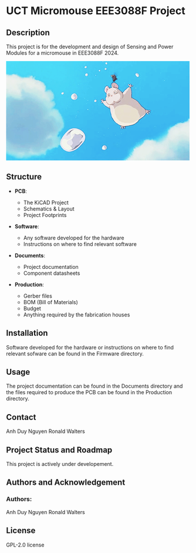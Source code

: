 # UCT Micromouse EEE3088F Project

## Description
This project is for the development and design of Sensing and Power Modules for a micromouse in EEE3088F 2024. 

![Micromouse GIF](Documentation/Other/Formatting/g5.gif)

## Structure
- **PCB**: 
  - The KiCAD Project
  - Schematics & Layout
  - Project Footprints

- **Software**: 
  - Any software developed for the hardware
  - Instructions on where to find relevant software

- **Documents**: 
  - Project documentation
  - Component datasheets

- **Production**: 
  - Gerber files
  - BOM (Bill of Materials)
  - Budget
  - Anything required by the fabrication houses

## Installation
Software developed for the hardware or instructions on where to find relevant sofware can be found in the Firmware directory.

## Usage
The project documentation can be found in the Documents directory and the files required to produce the PCB can be found in the Production directory.

## Contact
Anh Duy Nguyen
Ronald Walters

## Project Status and Roadmap
This project is actively under developement.

## Authors and Acknowledgement
### Authors:
Anh Duy Nguyen
Ronald Walters

## License
GPL-2.0 license
